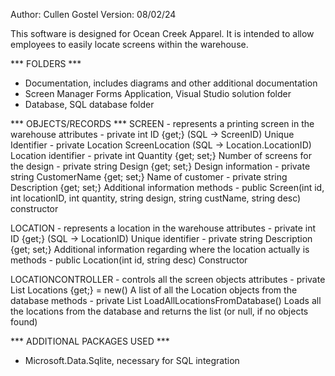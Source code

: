 Author:  Cullen Gostel
Version: 08/02/24

This software is designed for Ocean Creek Apparel. It is intended to allow employees to easily
locate screens within the warehouse.

*** FOLDERS ***
- Documentation, includes diagrams and other additional documentation
- Screen Manager Forms Application, Visual Studio solution folder
- Database, SQL database folder

*** OBJECTS/RECORDS ***
SCREEN - represents a printing screen in the warehouse
    attributes
        - private int ID {get;}                  (SQL -> ScreenID)
            Unique Identifier
        - private Location ScreenLocation        (SQL -> Location.LocationID)
            Location identifier
        - private int Quantity {get; set;}
            Number of screens for the design
        - private string Design {get; set;}
            Design information
        - private string CustomerName {get; set;}
            Name of customer
        - private string Description {get; set;}
            Additional information
    methods
        - public Screen(int id, int locationID, int quantity, string design, string custName, string desc)
            constructor

LOCATION - represents a location in the warehouse
    attributes
        - private int ID {get;}                  (SQL -> LocationID)
            Unique identifier
        - private string Description {get; set;}
            Additional information regarding where the location actually is
    methods
        - public Location(int id, string desc)
            Constructor

LOCATIONCONTROLLER - controls all the screen objects
    attributes
        - private List<Location> Locations {get;} = new()
            A list of all the Location objects from the database
    methods
        - private List<Location> LoadAllLocationsFromDatabase()
            Loads all the locations from the database and returns the list (or null, if no objects found)

*** ADDITIONAL PACKAGES USED ***
- Microsoft.Data.Sqlite, necessary for SQL integration
